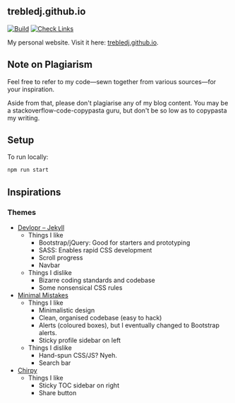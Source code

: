 ## trebledj.github.io

[![Build](https://github.com/TrebledJ/trebledj.github.io/actions/workflows/deploy.yml/badge.svg)](https://github.com/TrebledJ/trebledj.github.io/actions/workflows/deploy.yml)
[![Check Links](https://github.com/TrebledJ/trebledj.github.io/actions/workflows/links.yml/badge.svg)](https://github.com/TrebledJ/trebledj.github.io/actions/workflows/links.yml)

My personal website. Visit it here: [trebledj.github.io](https://trebledj.github.io).

## Note on Plagiarism

Feel free to refer to my code—sewn together from various sources—for your inspiration.

Aside from that, please don't plagiarise any of my blog content.
You may be a stackoverflow-code-copypasta guru, but don't be so low as to copypasta my writing.

## Setup

To run locally:

```sh
npm run start
```

## Inspirations

### Themes
* [Devlopr – Jekyll](https://github.com/sujaykundu777/devlopr-jekyll)
  * Things I like
    * Bootstrap/jQuery: Good for starters and prototyping
    * SASS: Enables rapid CSS development
    * Scroll progress
    * Navbar
  * Things I dislike
    * Bizarre coding standards and codebase
    * Some nonsensical CSS rules
* [Minimal Mistakes](https://mmistakes.github.io/minimal-mistakes/)
  * Things I like
    * Minimalistic design
    * Clean, organised codebase (easy to hack)
    * Alerts (coloured boxes), but I eventually changed to Bootstrap alerts.
    * Sticky profile sidebar on left
  * Things I dislike
    * Hand-spun CSS/JS? Nyeh.
    * Search bar
* [Chirpy](https://jamstackthemes.dev/demo/theme/eleventy-chirpy-blog-template/)
  * Things I like
    * Sticky TOC sidebar on right
    * Share button

